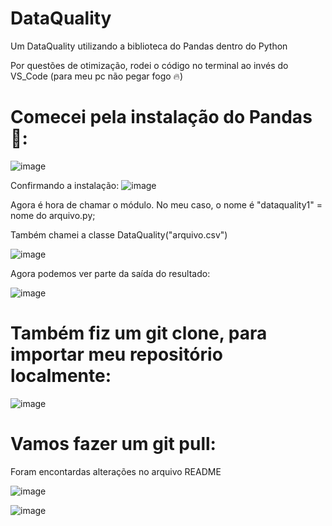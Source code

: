 # DataQuality
Um DataQuality utilizando a biblioteca do Pandas dentro do Python 

Por questões de  otimização, rodei o código no terminal ao invés do VS_Code (para meu pc não pegar fogo 🔥) 

# Comecei pela instalação do Pandas 💨:

![image](https://github.com/user-attachments/assets/01f616b5-eae4-4f7c-8738-4c7b73865533)

Confirmando a instalação: 
![image](https://github.com/user-attachments/assets/ed13c9af-c1ee-4499-8f20-1032a10ac02b)

Agora é hora de chamar o módulo. No meu caso, o nome é "dataquality1" = nome do arquivo.py;

Também chamei a classe DataQuality("arquivo.csv")

![image](https://github.com/user-attachments/assets/419cc6f1-e8a0-4017-8433-16d3d1371a8c)

Agora podemos ver parte da saída do resultado: 

![image](https://github.com/user-attachments/assets/5ccb05d2-fbb7-4714-8b0d-eebcc31452ce)

# Também fiz um git clone, para importar meu repositório localmente:

![image](https://github.com/user-attachments/assets/b59a9141-d4a0-4e84-87f4-663193234907)


# Vamos fazer um git pull:

Foram encontardas alterações no arquivo README

![image](https://github.com/user-attachments/assets/7e2b2e7f-8845-4024-9598-5a2937011bed)

![image](https://github.com/user-attachments/assets/786c7fa5-fe55-4e46-9766-86738058a5bc)









